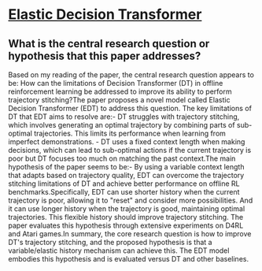 # [Elastic Decision Transformer](https://arxiv.org/abs/2307.02484)

## What is the central research question or hypothesis that this paper addresses?

Based on my reading of the paper, the central research question appears to be: How can the limitations of Decision Transformer (DT) in offline reinforcement learning be addressed to improve its ability to perform trajectory stitching?The paper proposes a novel model called Elastic Decision Transformer (EDT) to address this question. The key limitations of DT that EDT aims to resolve are:- DT struggles with trajectory stitching, which involves generating an optimal trajectory by combining parts of sub-optimal trajectories. This limits its performance when learning from imperfect demonstrations. - DT uses a fixed context length when making decisions, which can lead to sub-optimal actions if the current trajectory is poor but DT focuses too much on matching the past context.The main hypothesis of the paper seems to be:- By using a variable context length that adapts based on trajectory quality, EDT can overcome the trajectory stitching limitations of DT and achieve better performance on offline RL benchmarks.Specifically, EDT can use shorter history when the current trajectory is poor, allowing it to "reset" and consider more possibilities. And it can use longer history when the trajectory is good, maintaining optimal trajectories. This flexible history should improve trajectory stitching. The paper evaluates this hypothesis through extensive experiments on D4RL and Atari games.In summary, the core research question is how to improve DT's trajectory stitching, and the proposed hypothesis is that a variable/elastic history mechanism can achieve this. The EDT model embodies this hypothesis and is evaluated versus DT and other baselines.
